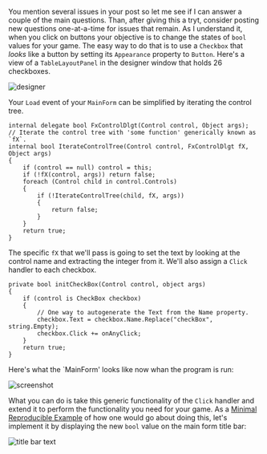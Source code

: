You mention several issues in your post so let me see if I can answer a couple of the main questions. Than, after giving this a tryt, consider posting new questions one-at-a-time for issues that remain. As I understand it, when you click on buttons your objective is to change the states of `bool` values for your game. The easy way to do that is to use a `Checkbox` that _looks_ like a button by setting its `Appearance` property to `Button`. Here's a view of a `TableLayoutPanel` in the designer window that holds 26 checkboxes.

![designer]()

Your `Load` event of your `MainForm` can be simplified by iterating the control tree. 

    internal delegate bool FxControlDlgt(Control control, Object args);
	// Iterate the control tree with 'some function' generically known as `fX`.
	internal bool IterateControlTree(Control control, FxControlDlgt fX, Object args)
	{
		if (control == null) control = this;
		if (!fX(control, args)) return false;
		foreach (Control child in control.Controls)
		{
			if (!IterateControlTree(child, fX, args))
			{
				return false;
			}
		}
		return true;
	}

The specific `fX` that we'll pass is going to set the text by looking at the control name and extracting the integer from it. We'll also assign a `Click` handler to each checkbox.

    private bool initCheckBox(Control control, object args)
	{
		if (control is CheckBox checkbox)
		{
			// One way to autogenerate the Text from the Name property.
			checkbox.Text = checkbox.Name.Replace("checkBox", string.Empty);
			checkbox.Click += onAnyClick;
		}
		return true;
    }

Here's what the `MainForm' looks like now whan the program is run:

![screenshot]()

What you can do is take this generic functionality of the `Click` handler and extend it to perform the functionality you need for your game. As a [Minimal Reproducible Example](https://stackoverflow.com/help/minimal-reproducible-example) of how one would go about doing this, let's implement it by displaying the new `bool` value on the main form title bar:

![title bar text]()




